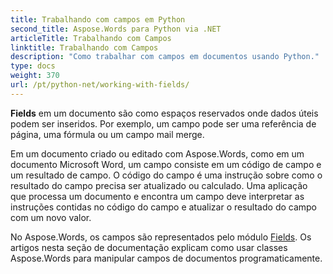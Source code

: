 ```yaml
---
title: Trabalhando com campos em Python
second_title: Aspose.Words para Python via .NET
articleTitle: Trabalhando com Campos
linktitle: Trabalhando com Campos
description: "Como trabalhar com campos em documentos usando Python."
type: docs
weight: 370
url: /pt/python-net/working-with-fields/
---
```


**Fields** em um documento são como espaços reservados onde dados úteis podem ser inseridos. Por exemplo, um campo pode ser uma referência de página, uma fórmula ou um campo mail merge.

Em um documento criado ou editado com Aspose.Words, como em um documento Microsoft Word, um campo consiste em um código de campo e um resultado de campo. O código do campo é uma instrução sobre como o resultado do campo precisa ser atualizado ou calculado. Uma aplicação que processa um documento e encontra um campo deve interpretar as instruções contidas no código do campo e atualizar o resultado do campo com um novo valor.

No Aspose.Words, os campos são representados pelo módulo [Fields](https://reference.aspose.com/words/python-net/aspose.words.fields/). Os artigos nesta seção de documentação explicam como usar classes Aspose.Words para manipular campos de documentos programaticamente.